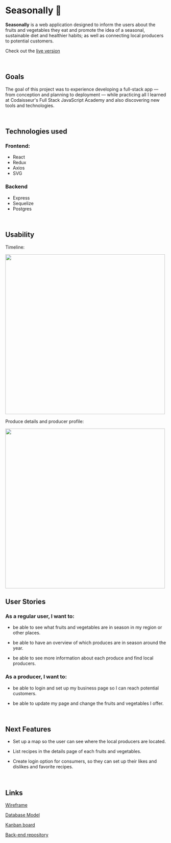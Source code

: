 # Seasonally 🌱

**Seasonally** is a web application designed to inform the users about the fruits and vegetables they eat and promote the idea of a seasonal, sustainable diet and  healthier habits; as well as connecting local producers to potential customers.

Check out the [live version](https://seasonally.netlify.app/)

<br>

## Goals

The goal of this project was to experience developing a full-stack app — from conception and planning to deployment — while practicing all I learned at Codaisseur's Full Stack JavaScript Academy and also discovering new tools and technologies.

<br>

## Technologies used

### Frontend:

- React
- Redux
- Axios
- SVG

### Backend

- Express
- Sequelize
- Postgres

<br>

## Usability

Timeline:

<img src="https://media.giphy.com/media/3Pf5NcVpstg152nwiv/giphy.gif" width="500px"/>

Produce details and producer profile:

<img src="https://media.giphy.com/media/yas65MfUJsgLithOqo/giphy.gif" width="500px"/>


## User Stories

### As a regular user, I want to:

- be able to see what fruits and vegetables are in season in my region or other places.

- be able to have an overview of which produces are in season around the year.

- be able to see more information about each produce and find local producers.

### As a producer, I want to:

- be able to login and set up my business page so I can reach potential customers.
- be able to update my page and change the fruits and vegetables I offer.

  <br>

## Next Features

- Set up a map so the user can see where the local producers are located.
- List recipes in the details page of each fruits and vegetables.
- Create login option for consumers, so they can set up their likes and dislikes and favorite recipes.

  <br>

## Links

[Wireframe](https://wireframepro.mockflow.com/view/Mo5415YVTmb)

[Database Model](https://dbdiagram.io/d/617b100cfa17df5ea6740d8f)

[Kanban board](https://github.com/users/mferraris/projects/1)

[Back-end repository](https://github.com/mferraris/seasonal-timeline_server)
